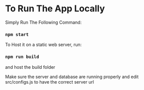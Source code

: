 # To Run The App Locally

Simply Run The Following Command: 
### `npm start`

To Host it on a static web server, run: 
### `npm run build`
and host the build folder

Make sure the server and database are running properly and edit src/configs.js to have the correct server url
